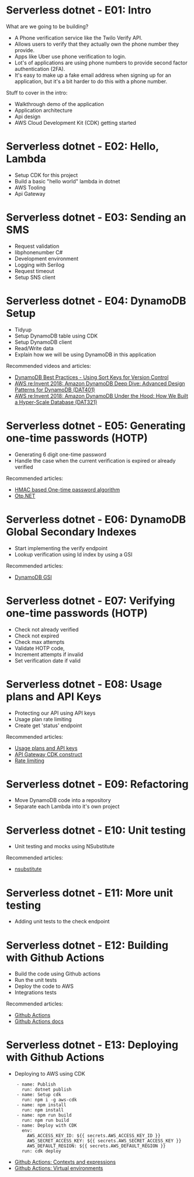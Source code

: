 # Serverless dotnet - E01: Intro

What are we going to be building?

* A Phone verification service like the Twilo Verify API.
* Allows users to verify that they actually own the phone number they provide.
* Apps like Uber use phone verification to login.
* Lot's of applications are using phone numbers to provide second factor authentication (2FA). 
* It's easy to make up a fake email address when signing up for an application, but it's a bit harder to do this with a phone number.

Stuff to cover in the intro:

* Walkthrough demo of the application
* Application architecture
* Api design
* AWS Cloud Development Kit (CDK) getting started

# Serverless dotnet - E02: Hello, Lambda

* Setup CDK for this project
* Build a basic "hello world" lambda in dotnet
* AWS Tooling
* Api Gateway

# Serverless dotnet - E03: Sending an SMS

* Request validation
* libphonenumber C#
* Development environment
* Logging with Serilog
* Request timeout
* Setup SNS client

# Serverless dotnet - E04: DynamoDB Setup

* Tidyup
* Setup DynamoDB table using CDK
* Setup DynamoDB client
* Read/Write data
* Explain how we will be using DynamoDB in this application

Recommended videos and articles:

* [DynamoDB Best Practices - Using Sort Keys for Version Control](https://docs.aws.amazon.com/amazondynamodb/latest/developerguide/best-practices.html)
* [AWS re:Invent 2018: Amazon DynamoDB Deep Dive: Advanced Design Patterns for DynamoDB (DAT401)](https://www.youtube.com/watch?v=HaEPXoXVf2k)
* [AWS re:Invent 2018: Amazon DynamoDB Under the Hood: How We Built a Hyper-Scale Database (DAT321)](https://www.youtube.com/watch?v=yvBR71D0nAQ&t=2774s)

# Serverless dotnet - E05: Generating one-time passwords (HOTP)

* Generating 6 digit one-time password
* Handle the case when the current verification is expired or already verified

Recommended articles:

* [HMAC based One-time password algorithm](https://en.wikipedia.org/wiki/HMAC-based_One-time_Password_algorithm)
* [Otp.NET](https://github.com/kspearrin/Otp.NET)

# Serverless dotnet - E06: DynamoDB Global Secondary Indexes

* Start implementing the verify endpoint
* Lookup verification using Id index by using a GSI

Recommended articles:

* [DynamoDB GSI](https://docs.aws.amazon.com/amazondynamodb/latest/developerguide/GSI.html)

# Serverless dotnet - E07: Verifying one-time passwords (HOTP)

* Check not already verified
* Check not expired
* Check max attempts
* Validate HOTP code, 
* Increment attempts if invalid 
* Set verification date if valid

# Serverless dotnet - E08: Usage plans and API Keys

* Protecting our API using API keys
* Usage plan rate limiting
* Create get 'status' endpoint

Recommended articles:

* [Usage plans and API keys](https://docs.aws.amazon.com/apigateway/latest/developerguide/api-gateway-api-usage-plans.html)
* [API Gateway CDK construct](https://docs.aws.amazon.com/cdk/api/latest/docs/aws-apigateway-readme.html#integration-targets)
* [Rate limiting](https://docs.aws.amazon.com/apigateway/latest/developerguide/api-gateway-request-throttling.html)

# Serverless dotnet - E09: Refactoring

* Move DynamoDB code into a repository
* Separate each Lambda into it's own project

# Serverless dotnet - E10: Unit testing

* Unit testing and mocks using NSubstitute

Recommended articles:

* [nsubstitute](https://nsubstitute.github.io)

# Serverless dotnet - E11: More unit testing

* Adding unit tests to the check endpoint

# Serverless dotnet - E12: Building with Github Actions

* Build the code using Github actions
* Run the unit tests
* Deploy the code to AWS
* Integrations tests

Recommended articles:

* [Github Actions](https://github.com/features/actions)
* [Github Actions docs](https://help.github.com/en/articles/workflow-syntax-for-github-actions)

# Serverless dotnet - E13: Deploying with Github Actions

* Deploying to AWS using CDK

```
    - name: Publish
      run: dotnet publish
    - name: Setup cdk
      run: npm i -g aws-cdk
    - name: npm install
      run: npm install
    - name: npm run build
      run: npm run build
    - name: Deploy with CDK
      env:
        AWS_ACCESS_KEY_ID: ${{ secrets.AWS_ACCESS_KEY_ID }}
        AWS_SECRET_ACCESS_KEY: ${{ secrets.AWS_SECRET_ACCESS_KEY }}
        AWS_DEFAULT_REGION: ${{ secrets.AWS_DEFAULT_REGION }}
      run: cdk deploy
```

* [Github Actions: Contexts and expressions](https://help.github.com/en/articles/contexts-and-expression-syntax-for-github-actions)
* [Github Actions: Virtual environments](https://help.github.com/en/articles/virtual-environments-for-github-actions)